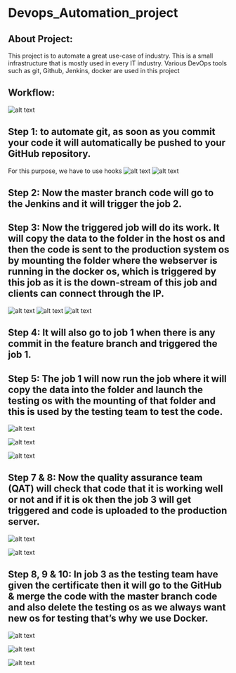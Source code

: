 # Devops_Automation_project

## About Project:
This project is to automate a great use-case of industry. This is a small infrastructure that is mostly used in every IT industry. Various DevOps tools such as git, Github, Jenkins, docker are used in this project

## Workflow:
![alt text](https://github.com/aakash1003/Devops_Automation_project/blob/master/workflow.jpg)

## Step 1: to automate git, as soon as you commit your code it will automatically be pushed to your GitHub repository.
For this purpose, we have to use hooks
![alt text](https://github.com/aakash1003/Devops_Automation_project/blob/master/2.PNG)
![alt text](https://github.com/aakash1003/Devops_Automation_project/blob/master/1.PNG)

## Step 2: Now the master branch code will go to the Jenkins and it will trigger the job 2.

## Step 3: Now the triggered job will do its work. It will copy the data to the folder in the host os and then the code is sent to the production system os by mounting the folder where the webserver is running in the docker os, which is triggered by this job as it is the down-stream of this job and clients can connect through the IP.
![alt text](https://github.com/aakash1003/Devops_Automation_project/blob/master/main-1.PNG)
![alt text](https://github.com/aakash1003/Devops_Automation_project/blob/master/main-2.PNG)
![alt text](https://github.com/aakash1003/Devops_Automation_project/blob/master/mainOS.PNG)


## Step 4: It will also go to job 1 when there is any commit in the feature branch and triggered the job 1.

## Step 5: The job 1 will now run the job where it will copy the data into the folder and launch the testing os with the mounting of that folder and this is used by the testing team to test the code.

![alt text](https://github.com/aakash1003/Devops_Automation_project/blob/master/testing-1.PNG)

![alt text](https://github.com/aakash1003/Devops_Automation_project/blob/master/testing-2.PNG)

![alt text](https://github.com/aakash1003/Devops_Automation_project/blob/master/testingOS.PNG)

## Step 7 & 8: Now the quality assurance team (QAT) will check that code that it is working well or not and if it is ok then the job 3 will get triggered and code is uploaded to the production server.

![alt text](https://github.com/aakash1003/Devops_Automation_project/blob/master/pycode.PNG)

![alt text](https://github.com/aakash1003/Devops_Automation_project/blob/master/pyInterior.PNG)

## Step 8, 9 & 10: In job 3 as the testing team have given the certificate then it will go to the GitHub & merge the code with the master branch code and also delete the testing os as we always want new os for testing that’s why we use Docker.

![alt text](https://github.com/aakash1003/Devops_Automation_project/blob/master/merge-1.PNG)

![alt text](https://github.com/aakash1003/Devops_Automation_project/blob/master/merge-2.PNG)

![alt text](https://github.com/aakash1003/Devops_Automation_project/blob/master/merge-3.PNG)
